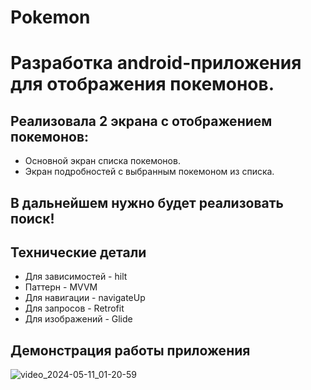 # Pokemon
# Разработка android-приложения для отображения покемонов.
## Реализовала 2 экрана с отображением покемонов:
  - Основной экран списка покемонов.
  - Экран подробностей с выбранным покемоном из списка.
## В дальнейшем нужно будет реализовать поиск!
## Технические детали
- Для зависимостей - hilt
- Паттерн - MVVM
- Для навигации - navigateUp
- Для запросов - Retrofit
- Для изображений - Glide
## Демонстрация работы приложения
![video_2024-05-11_01-20-59](https://github.com/1Jony3/Pokemon/assets/90905407/90838604-6e40-4672-84e4-43d0d12121b1)
